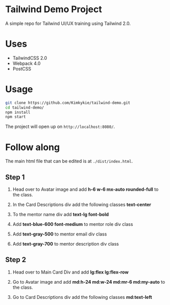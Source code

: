 # Tailwind Demo Project

A simple repo for Tailwind UI/UX training using Tailwind 2.0.

# Uses
- TailwindCSS 2.0
- Webpack 4.0
- PostCSS

# Usage

```bash
git clone https://github.com/Kimkykie/tailwind-demo.git
cd tailwind-demo/
npm install
npm start
```

The project will open up on ```http://localhost:8080/```.

# Follow along

The main html file that can be edited is at `./dist/index.html`.

## Step 1
1. Head over to Avatar image and add **h-6 w-6 mx-auto rounded-full** to the class.

2. In the Card Descriptions div add the following classes **text-center**
3. To the mentor name div add **text-lg font-bold**
4. Add **text-blue-600 font-medium** to mentor role div class
5. Add **text-gray-500** to mentor email div class
6. Add **text-gray-700** to mentor description div class

## Step 2
1. Head over to Main Card Div and add **lg:flex lg:flex-row**

2. Go to Avatar image and add **md:h-24 md:w-24 md:mr-6 md:my-auto** to the class.
3. Go to Card Descriptions div add the following classes **md:text-left**